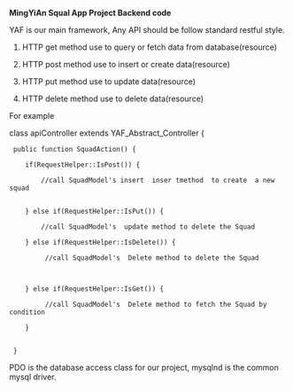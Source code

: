 **MingYiAn Squal App Project Backend code**

YAF is our main framework, Any API should be follow standard restful style. 

1. HTTP get method use to query or fetch data from database(resource)

2. HTTP post method use to insert or create data(resource)

3. HTTP put method use to update data(resource)

4. HTTP delete method use to delete data(resource)

For example 


class apiController extends YAF_Abstract_Controller { 

     public function SquadAction() { 
     
        if(RequestHelper::IsPost()) { 
            
            //call SquadModel's insert  inser tmethod  to create  a new squad  
            
            
        } else if(RequestHelper::IsPut()) { 
        
            //call SquadModel's  update method to delete the Squad 
            
        } else if(RequestHelper::IsDelete()) { 
        
             //call SquadModel's  Delete method to delete the Squad 
             
            
        
        } else if(RequestHelper::IsGet()) { 
        
             //call SquadModel's  Delete method to fetch the Squad by condition 
             
        }
        
        
     }
     
 
 


PDO is the database access class for our project, mysqlnd is the common mysql driver.